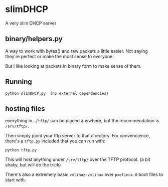 # slimDHCP
A very slim DHCP server

binary/helpers.py
---
A way to work with bytes() and raw packets a little easier.
Not saying they're perfect or make the most sense to everyone.

But I like looking at packets in binary form to make sense of them.

Running
-------

    python slimDHCP.py  (no external dependencies)

hosting files
-------------

everything in `./tftp/` can be placed anywhere,
but the recommendation is `/srv/tftp/`.

Then simply point your tftp server to that directory.
For convencience, there's a `tftp.py` included that you can run with:

    python tftp.py

This will host anything under `/srv/tftp/` over the TFTP protocol.
(a bit shaky, but will do the trick)

There's also a extremely basic `vmlinuz-vmlinux` over `pxelinux.0` boot files to start with.